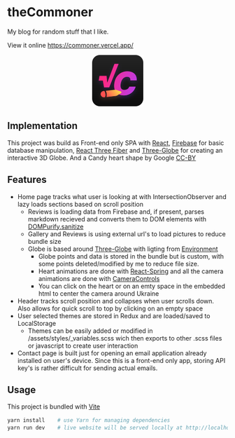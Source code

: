 # theCommoner
My blog for random stuff that I like.

View it online https://commoner.vercel.app/

<div align="center">

![LOGO](./public/theCommoner.png) 
</div>

## Implementation

This project was build as Front-end only SPA with [React](https://react.dev/), [Firebase](https://firebase.google.com/) for basic database manipulation, [React Three Fiber](https://docs.pmnd.rs/react-three-fiber/getting-started/introduction) and [Three-Globe](https://github.com/vasturiano/three-globe) for creating an interactive 3D Globe. And a Candy heart shape by Google [CC-BY](https://creativecommons.org/licenses/by/3.0/)

## Features
* Home page tracks what user is looking at with IntersectionObserver and lazy loads sections based on scroll position
  * Reviews is loading data from Firebase and, if present, parses markdown recieved and converts them to DOM elements with [DOMPurify.sanitize](https://github.com/cure53/DOMPurify?tab=readme-ov-file#how-do-i-use-it)
  * Gallery and Reviews is using external url's to load pictures to reduce bundle size
  * Globe is based around [Three-Globe](https://github.com/vasturiano/three-globe) with ligting from [Environment](https://github.com/pmndrs/drei?tab=readme-ov-file#environment)
    * Globe points and data is stored in the bundle but is custom, with some points deleted/modified by me to reduce file size.
    * Heart animations are done with [React-Spring](https://github.com/pmndrs/react-spring) and all the camera animations are done with [CameraControls](https://github.com/pmndrs/drei?tab=readme-ov-file#cameracontrols)
    * You can click on the heart or on an emty space in the embedded html to center the camera around Ukraine
* Header tracks scroll position and collapses when user scrolls down. Also allows for quick scroll to top by clicking on an empty space
* User selected themes are stored in Redux and are loaded/saved to LocalStorage
  * Themes can be easily added or modified in /assets/styles/_variables.scss wich then exports to other .scss files or javascript to create user interaction 
* Contact page is built just for opening an email application already installed on user's device. Since this is a front-end only app, storing API key's is rather difficult for sending actual emails.

## Usage

This project is bundled with [Vite](https://vitejs.dev/)

```bash
yarn install    # use Yarn for managing dependencies
yarn run dev    # live website will be served locally at http://localhost:5173/
```
